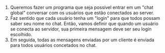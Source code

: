 1. Queremos fazer um programa que seja possível entrar em um "chat global" conversar com os usuários que estão conectados ao server.
2. Faz sentido que cada usuário tenha um "login" para que todos possam saber seu nome no chat. Então, vamos definir que quando um usuário se conecta ao servidor, sua primeira mensagem deve ser seu login escolhido.
3. Em seguida, todas as mensagens enviadas por um cliente é enviada para todos usuários concetados no chat.
